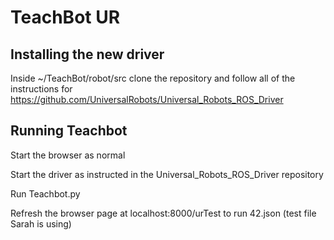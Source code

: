 # TeachBot UR

## Installing the new driver
Inside ~/TeachBot/robot/src clone the repository and follow all of the instructions for https://github.com/UniversalRobots/Universal_Robots_ROS_Driver

## Running Teachbot
Start the browser as normal 

Start the driver as instructed in the Universal_Robots_ROS_Driver repository

Run Teachbot.py 

Refresh the browser page at localhost:8000/urTest to run 42.json (test file Sarah is using)





